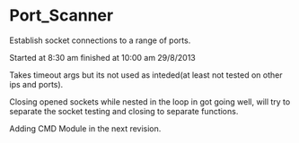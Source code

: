 Port_Scanner
============

Establish socket connections to a range of ports.

Started at 8:30 am finished at 10:00 am 29/8/2013

Takes timeout args but its not used as inteded(at least not tested on other ips and ports).

Closing opened sockets while nested in the loop in got going well,
will try to separate the socket testing and closing to separate functions.

Adding CMD Module in the next revision. 
